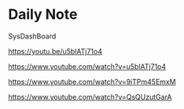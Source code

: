 # Daily Note
SysDashBoard

https://youtu.be/u5blATj71o4

https://www.youtube.com/watch?v=u5blATj71o4

https://www.youtube.com/watch?v=9iTPm45EmxM

https://www.youtube.com/watch?v=QsQUzutGarA


